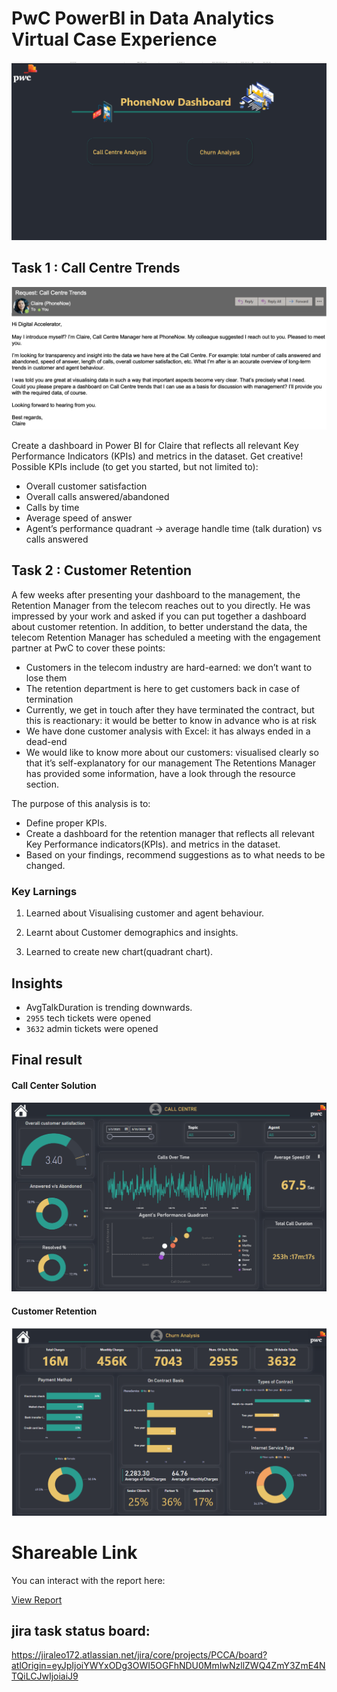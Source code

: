 # PwC PowerBI in Data Analytics Virtual Case Experience
<img src ="https://github.com/leo7736/Power_BI_Project/blob/main/PWC_CallCentre%20%26%20Churn%20analysis/images/PWC_Telecom_Marketing%20-%20Power%20BI%20Desktop%2003-Mar-23%207_22_56%20PM%20(2).png">

## Task 1 : Call Centre Trends

<img src ="https://github.com/leo7736/Power_BI_Project/blob/main/PWC_CallCentre%20%26%20Churn%20analysis/images/mail.png">

Create a dashboard in Power BI for Claire that reflects all relevant Key Performance Indicators (KPIs) and metrics in the dataset. Get creative! 
Possible KPIs include (to get you started, but not limited to):
* Overall customer satisfaction
* Overall calls answered/abandoned
* Calls by time
* Average speed of answer
* Agent’s performance quadrant -> average handle time (talk duration) vs calls answered

## Task 2 : Customer Retention

A few weeks after presenting your dashboard to the management, the Retention Manager from the telecom reaches out to you directly. He was impressed by your work and asked if you can put together a dashboard about customer retention.
In addition, to better understand the data, the telecom Retention Manager has scheduled a meeting with the engagement partner at PwC to cover these points:
* Customers in the telecom industry are hard-earned: we don’t want to lose them
* The retention department is here to get customers back in case of termination 
* Currently, we get in touch after they have terminated the contract, but this is reactionary: it would be better to know in advance who is at risk 
* We  have done customer analysis with Excel: it has always ended in a dead-end
* We would like to know more about our customers: visualised clearly so that it’s self-explanatory for our management
The Retentions Manager has provided some information, have a look through the resource section.

The purpose of this analysis is to: 
- Define proper KPIs.
- Create a dashboard for the retention manager that reflects all relevant Key Performance indicators(KPIs).
and metrics in the dataset.
- Based on your findings, recommend suggestions as to what needs to be changed.

### Key Larnings

 


1. Learned about Visualising customer and agent behaviour.
    
2. Learnt about Customer demographics and insights.

3. Learned to create new chart(quadrant chart).

## Insights


- AvgTalkDuration is trending downwards.
- `2955` tech tickets were opened
- `3632` admin tickets were opened


## Final result 

#### Call Center Solution

 <img src="https://github.com/leo7736/Power_BI_Project/blob/main/PWC_CallCentre%20%26%20Churn%20analysis/images/PWC_Telecom_Marketing%20-%20Power%20BI%20Desktop%2003-Mar-23%207_20_45%20PM%20(2).png" width="800" class="center">
 
#### Customer Retention
 <img src="https://github.com/leo7736/Power_BI_Project/blob/main/PWC_CallCentre%20%26%20Churn%20analysis/images/PWC_Telecom_Marketing%20-%20Power%20BI%20Desktop%2003-Mar-23%207_20_58%20PM%20(2).png" width="800" class="center">
 
 # Shareable Link

You can interact with the report here: 

[View Report](https://www.novypro.com/project/pwc-5)

## jira task status board:
https://jiraleo172.atlassian.net/jira/core/projects/PCCA/board?atlOrigin=eyJpIjoiYWYxODg3OWI5OGFhNDU0MmIwNzllZWQ4ZmY3ZmE4NTQiLCJwIjoiaiJ9

